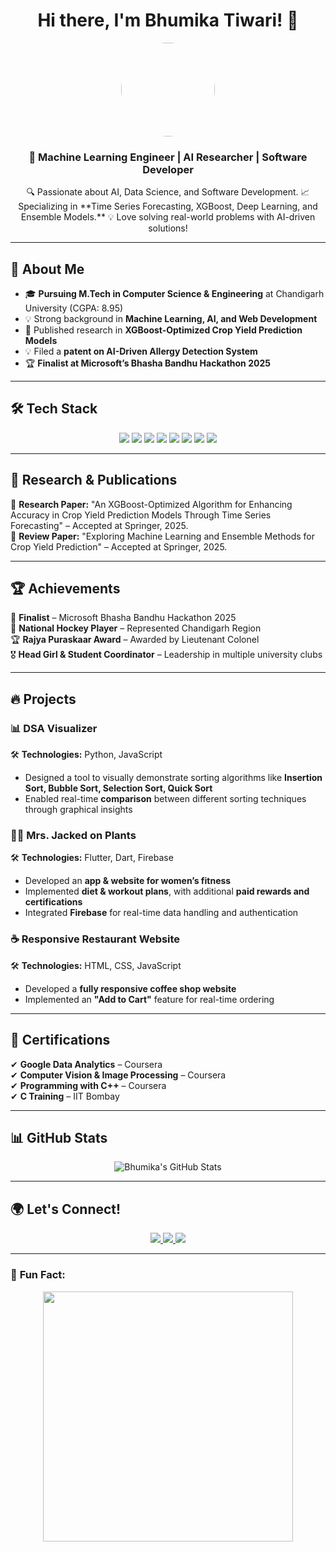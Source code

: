 <h1 align="center">Hi there, I'm Bhumika Tiwari! 👋</h1>  
<p align="center">
  <img src="https://github.com/bhumika8888.png" width="150" height="150" style="border-radius:50%" />
</p>

<h3 align="center">🚀 Machine Learning Engineer | AI Researcher | Software Developer</h3>  
<p align="center">
🔍 Passionate about AI, Data Science, and Software Development.  
📈 Specializing in **Time Series Forecasting, XGBoost, Deep Learning, and Ensemble Models.**  
💡 Love solving real-world problems with AI-driven solutions!  
</p>  

---

## 🔹 **About Me**
- 🎓 **Pursuing M.Tech in Computer Science & Engineering** at Chandigarh University (CGPA: 8.95)  
- 💡 Strong background in **Machine Learning, AI, and Web Development**  
- 📜 Published research in **XGBoost-Optimized Crop Yield Prediction Models**  
- 💡 Filed a **patent on AI-Driven Allergy Detection System**  
- 🏆 **Finalist at Microsoft’s Bhasha Bandhu Hackathon 2025** 

---

## 🛠 **Tech Stack**
<p align="center">
  <img src="https://img.shields.io/badge/Python-3776AB?style=for-the-badge&logo=python&logoColor=white"/>
  <img src="https://img.shields.io/badge/C++-00599C?style=for-the-badge&logo=c%2B%2B&logoColor=white"/>
  <img src="https://img.shields.io/badge/JavaScript-F7DF1E?style=for-the-badge&logo=javascript&logoColor=black"/>
  <img src="https://img.shields.io/badge/Flutter-02569B?style=for-the-badge&logo=flutter&logoColor=white"/>
  <img src="https://img.shields.io/badge/Dart-0175C2?style=for-the-badge&logo=dart&logoColor=white"/>
  <img src="https://img.shields.io/badge/XGBoost-FF6600?style=for-the-badge&logo=boost&logoColor=white"/>
  <img src="https://img.shields.io/badge/HTML5-E34F26?style=for-the-badge&logo=html5&logoColor=white"/>
  <img src="https://img.shields.io/badge/CSS3-1572B6?style=for-the-badge&logo=css3&logoColor=white"/>
</p>

---

## 📖 **Research & Publications**
📜 **Research Paper:** "An XGBoost-Optimized Algorithm for Enhancing Accuracy in Crop Yield Prediction Models Through Time Series Forecasting" – Accepted at Springer, 2025.  
📜 **Review Paper:** "Exploring Machine Learning and Ensemble Methods for Crop Yield Prediction" – Accepted at Springer, 2025.  

---

## 🏆 **Achievements**
🏅 **Finalist** – Microsoft Bhasha Bandhu Hackathon 2025  
🏑 **National Hockey Player** – Represented Chandigarh Region  
🏆 **Rajya Puraskaar Award** – Awarded by Lieutenant Colonel  
🎖 **Head Girl & Student Coordinator** – Leadership in multiple university clubs  

---

## 🔥 **Projects**
### **📊 DSA Visualizer**  
🛠 **Technologies:** Python, JavaScript  
- Designed a tool to visually demonstrate sorting algorithms like **Insertion Sort, Bubble Sort, Selection Sort, Quick Sort**  
- Enabled real-time **comparison** between different sorting techniques through graphical insights  

### **🏋️‍♀️ Mrs. Jacked on Plants**  
🛠 **Technologies:** Flutter, Dart, Firebase  
- Developed an **app & website for women’s fitness**  
- Implemented **diet & workout plans**, with additional **paid rewards and certifications**  
- Integrated **Firebase** for real-time data handling and authentication  

### **☕ Responsive Restaurant Website**  
🛠 **Technologies:** HTML, CSS, JavaScript  
- Developed a **fully responsive coffee shop website**  
- Implemented an **"Add to Cart"** feature for real-time ordering  

---

## 📜 **Certifications**
✔ **Google Data Analytics** – Coursera  
✔ **Computer Vision & Image Processing** – Coursera  
✔ **Programming with C++** – Coursera  
✔ **C Training** – IIT Bombay  

---

## 📊 **GitHub Stats**
<p align="center">
  <img src="https://github-readme-stats.vercel.app/api?username=bhumika8888&show_icons=true&theme=radical" alt="Bhumika's GitHub Stats"/>
 
</p>

---

## 🌍 **Let's Connect!**
<p align="center">
  <a href="https://www.linkedin.com/in/bhumika-tiwari-003a731a0">
    <img src="https://img.shields.io/badge/LinkedIn-0A66C2?style=for-the-badge&logo=linkedin&logoColor=white"/>
  </a>
  <a href="mailto:tiwaribhumika2002@gmail.com">
    <img src="https://img.shields.io/badge/Email-D14836?style=for-the-badge&logo=gmail&logoColor=white"/>
  </a>
  <a href="https://v0-professional-portfolio-alpha.vercel.app/">
    <img src="https://img.shields.io/badge/Portfolio-ff5722?style=for-the-badge&logo=google-chrome&logoColor=white"/>
  </a>
</p>

---

### 🚀 **Fun Fact:**  
<p align="center">
  <img src="https://media.giphy.com/media/ZVik7pBtu9dNS/giphy.gif" width="400px"/>
</p>

